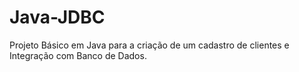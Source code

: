 # Java-JDBC
Projeto Básico em Java para a criação de um cadastro de clientes e Integração com Banco de Dados.
